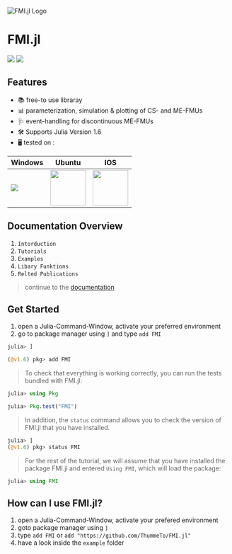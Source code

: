 ![FMI.jl Logo](https://github.com/ThummeTo/FMI.jl/blob/main/logo/dark/fmijl_logo_640_320.png "FMI.jl Logo")
# FMI.jl
[![](https://img.shields.io/badge/docs-dev-blue.svg)](https://ThummeTo.github.io/FMI.jl/dev) [![](https://github.com/ThummeTo/FMI.jl/actions/workflows/Test.yml/badge.svg)]() 
<!--- [![](https://img.shields.io/badge/docs-stable-blue.svg)](https://ThummeTo.github.io/FMI.jl/stable) --->


## Features
- 📚 free-to use libraray
- 📊 parameterization, simulation & plotting of CS- and ME-FMUs
- 🩺 event-handling for discontinuous ME-FMUs
- 🛠️ Supports Julia Version 1.6
- 🖥️ tested on :

| Windows | Ubuntu | IOS |
| ------- | ------ | --- |
| <img src="https://upload.wikimedia.org/wikipedia/commons/5/5f/Windows_logo_-_2012.svg"> | <img src="https://upload.wikimedia.org/wikipedia/commons/thumb/a/ab/Logo-ubuntu_cof-orange-hex.svg/1200px-Logo-ubuntu_cof-orange-hex.svg.png" width = "80"> | <img src = "https://upload.wikimedia.org/wikipedia/commons/thumb/f/fa/Apple_logo_black.svg/1024px-Apple_logo_black.svg.png" width = "80">|

## Documentation Overview
1. ```Intorduction```
2. ```Tutorials```
3. ```Examples```
4. ```Libary Funktions```
5. ```Relted Publications```

> continue to the [documentation](https://thummeto.github.io/FMI.jl/dev/)


## Get Started
1. open a Julia-Command-Window, activate your preferred environment
1. go to package manager using ```]``` and type ```add FMI```
```julia
julia> ]

(@v1.6) pkg> add FMI
```

> To check that everything is working correctly, you can run the tests bundled with FMI.jl:
```julia
julia> using Pkg

julia> Pkg.test("FMI")
```

> In addition, the ```status``` command allows you to check the version of FMI.jl that you have installed.
```julia
julia> ]
(@v1.6) pkg> status FMI
```

> For the rest of the tutorial, we will assume that you have installed the package FMI.jl and entered ``Using FMI``, which will load the package:

```julia
julia> using FMI
```
## How can I use FMI.jl?
1. open a Julia-Command-Window, activate your prefered environment
1. goto package manager using ```]```
1. type ```add FMI``` or ```add "https://github.com/ThummeTo/FMI.jl"```
1. have a look inside the ```example``` folder

